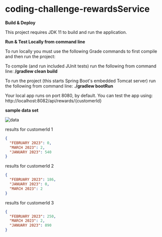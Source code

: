 # coding-challenge-rewardsService

**Build & Deploy**

This project requires JDK 11 to build and run the application. 

**Run & Test Locally from command line**

To run locally you must use the following Grade commands to first compile and then run the project:

To compile (and run included JUnit tests) run the following from command line:
**/gradlew clean build**

To run the project (this starts Spring Boot's embedded Tomcat server) run the following from command line:
**./gradlew bootRun**

Your local app runs on port 8080, by default. You can test the app using: 
http://localhost:8082/api/rewards/{customerId}

**sample data set**

![data](https://user-images.githubusercontent.com/127347353/223863440-95b05255-b447-47b8-84ab-d3d4ea4783bd.PNG)

results for customerId 1
```json
{
  "FEBRUARY 2023": 0,
  "MARCH 2023": 2,
  "JANUARY 2023": 540
}
```
results for customerId 2
```json
{
  "FEBRUARY 2023": 186,
  "JANUARY 2023": 0,
  "MARCH 2023": 2
}
```
results for customerId 3
```json
{
  "FEBRUARY 2023": 250,
  "MARCH 2023": 2,
  "JANUARY 2023": 890
}
```


